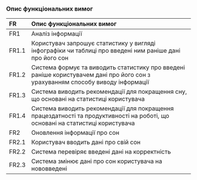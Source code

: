 ### Опис функціональних вимог
|FR|Опис функціональних вимог				
|:-     |:-				
|FR1|Аналіз інформації				
|FR1.1|Користувач запрошує статистику у вигляді інфографіки чи таблиці про введені ним раніше дані про його сон				
|FR1.2|Система формує та виводить статистику про введені раніше користувачем дані про його сон з урахуванням способу виводу інформації				
|FR1.3|Система виводить рекомендації для покращення сну, що основані на статистиці користувача				
|FR1.4|Система виводить рекомендації для покращення працездатності та продуктивності на роботі, що основані на статистиці користувача				
|FR2|Оновлення інформації про сон				
|FR2.1|Користувач вводить дані про свій сон				
|FR2.2|Система перевіряє введені дані на корректність		
|FR2.3|Система змінює дані про сон користувача на нововведені					
